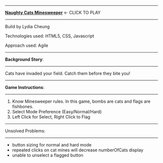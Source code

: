 
____________________________
[**Naughty Cats Minesweeper**](https://lydiacheung.github.io/naughtycats/) <- CLICK TO PLAY
____________________________

Build by Lydia Cheung

Technologies used: HTML5, CSS, Javascript

Approach used: Agile
____________________________
**Background Story**:
____________________________

Cats have invaded your field. Catch them before they bite you!
____________________________
**Game Instructions**:
____________________________

1. Know Minesweeper rules. In this game, bombs are cats and flags are fishbones.
2. Select Mode Preference (Easy/Normal/Hard)
3. Left Click for Select, Right Click to Flag
____________________________
Unsolved Problems:
____________________________
- button sizing for normal and hard mode
- repeated clicks on cat mines will decrease numberOfCats display
- unable to unselect a flagged button
